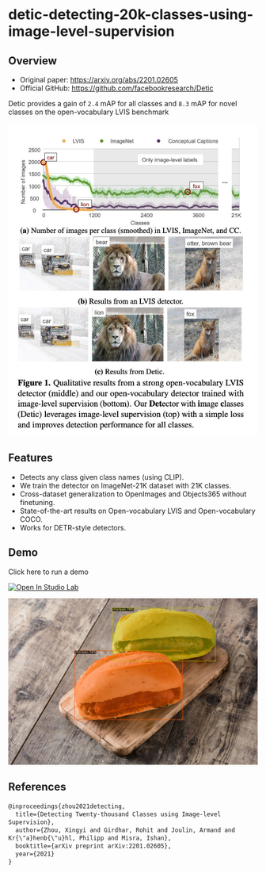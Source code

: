 # detic-detecting-20k-classes-using-image-level-supervision

## Overview

- Original paper: https://arxiv.org/abs/2201.02605
- Official GitHub: https://github.com/facebookresearch/Detic

Detic provides a gain of `2.4` mAP for all classes and `8.3` mAP for novel classes on the open-vocabulary LVIS benchmark

![TLDR](detic-tldr.jpeg)

## Features
- Detects any class given class names (using CLIP).
- We train the detector on ImageNet-21K dataset with 21K classes.
- Cross-dataset generalization to OpenImages and Objects365 without finetuning.
- State-of-the-art results on Open-vocabulary LVIS and Open-vocabulary COCO.
- Works for DETR-style detectors.

## Demo

Click here to run a demo

[![Open In Studio Lab](https://studiolab.sagemaker.aws/studiolab.svg)](https://studiolab.sagemaker.aws/import/github/machinelearnear/detic-detecting-20k-classes-using-image-level-supervision/blob/main/detic_demo.ipynb)

![TLDR](detic-choripan.png)

## References

```bibtext
@inproceedings{zhou2021detecting,
  title={Detecting Twenty-thousand Classes using Image-level Supervision},
  author={Zhou, Xingyi and Girdhar, Rohit and Joulin, Armand and Kr{\"a}henb{\"u}hl, Philipp and Misra, Ishan},
  booktitle={arXiv preprint arXiv:2201.02605},
  year={2021}
}
```
